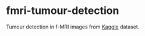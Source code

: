 # fmri-tumour-detection
Tumour detection in f-MRI images from [Kaggle](https://www.kaggle.com/navoneel/brain-mri-images-for-brain-tumor-detection) dataset.
